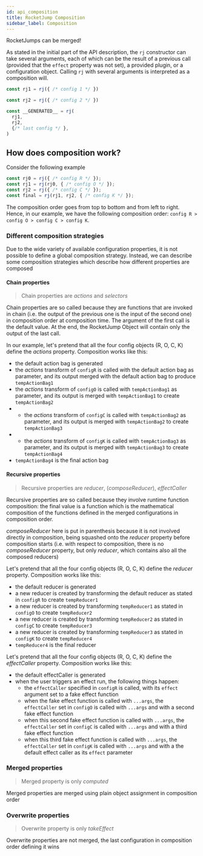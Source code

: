 ```yaml
---
id: api_composition
title: RocketJump Composition
sidebar_label: Composition
---
```

RocketJumps can be merged!

As stated in the initial part of the API description, the `rj` constructor can take several arguments, each of which can be the result of a previous call (provided that the `effect` property was not set), a provided plugin, or a configuration object. Calling `rj` with several arguments is interpreted as a composition will.

```js
const rj1 = rj({ /* config 1 */ })

const rj2 = rj({ /* config 2 */ })

const __GENERATED__ = rj(
  rj1,
  rj2,
  {/* last config */ },
)
```

## How does composition work?
Consider the following example

```js
const rj0 = rj({ /* config R */ });
const rj1 = rj(rj0, { /* config O */ });
const rj2 = rj({ /* config C */ });
const final = rj(rj1, rj2, { /* config K */ });
```

The composition order goes from top to bottom and from left to right. Hence, in our example, we have the following composition order: `config R > config O > config C > config K`.

### Different composition strategies
Due to the wide variety of available configuration properties, it is not possible to define a global composition strategy. Instead, we can describe some composition strategies which describe how different properties are composed

#### Chain properties

> Chain properties are *actions* and *selectors*

Chain properties are so called because they are functions that are invoked in chain (i.e. the output of the previous one is the input of the second one) in composition order at composition time. The argument of the first call is the default value. At the end, the RocketJump Object will contain only the output of the last call.

In our example, let's pretend that all the four config objects (R, O, C, K) define the *actions* property. Composition works like this:
- the default action bag is generated
- the *actions* transform of `configR` is called with the default action bag as parameter, and its output merged with the default action bag to produce `tempActionBag1`
- the *actions* transform of `configO` is called with `tempActionBag1` as parameter, and its output is merged with `tempActionBag1` to create `tempActionBag2`
- - the *actions* transform of `configC` is called with `tempActionBag2` as parameter, and its output is merged with `tempActionBag2` to create `tempActionBag3`
- - the *actions* transform of `configK` is called with `tempActionBag3` as parameter, and its output is merged with `tempActionBag3` to create `tempActionBag4`
- `tempActionBag4` is the final action bag

#### Recursive properties

> Recursive properties are *reducer*, (*composeReducer*), *effectCaller*

Recursive properties are so called because they involve runtime function composition: the final value is a function which is the mathematical composition of the functions defined in the merged configurations in composition order. 

*composeReducer* here is put in parenthesis because it is not involved directly in composition, being squashed onto the *reducer* property before composition starts (i.e. with respect to composition, there is no *composeReducer* property, but only *reducer*, which contains also all the composed reducers)

Let's pretend that all the four config objects (R, O, C, K) define the *reducer* property. Composition works like this:
- the default reducer is generated
- a new reducer is created by transforming the default reducer as stated in `configR` to create `tempReducer1`
- a new reducer is created by transforming `tempReducer1` as stated in `configO` to create `tempReducer2`
- a new reducer is created by transforming `tempReducer2` as stated in `configC` to create `tempReducer3`
- a new reducer is created by transforming `tempReducer3` as stated in `configK` to create `tempReducer4`
- `tempReducer4` is the final reducer

Let's pretend that all the four config objects (R, O, C, K) define the *effectCaller* property. Composition works like this:
- the default effectCaller is generated
- when the user triggers an effect run, the following things happen:
  - the `effectCaller` specified in `configR` is called, with its `effect` argument set to a fake effect function
  - when the fake effect function is called with `...args`, the `effectCaller` set in `configO` is called with `...args` and with a second fake effect function
  - when this second fake effect function is called with `...args`, the `effectCaller` set in `configC` is called with `...args` and with a third fake effect function
  - when this third fake effect function is called with `...args`, the `effectCaller` set in `configK` is called with `...args` and with a the default effect caller as its `effect` parameter

### Merged properties

> Merged property is only *computed*

Merged properties are merged using plain object assignment in composition order

### Overwrite properties

> Overwrite property is only *takeEffect*

Overwrite properties are not merged, the last configuration in composition order defining it wins